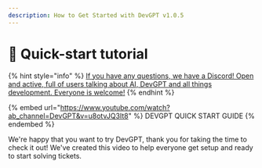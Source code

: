 ```yaml
---
description: How to Get Started with DevGPT v1.0.5
---
```


# 📖 Quick-start tutorial

{% hint style="info" %}
[If you have any questions, we have a Discord! Open and active, full of users talking about AI, DevGPT and all things development. Everyone is welcome!](https://discord.com/invite/6GFtwzuvtw)
{% endhint %}

{% embed url="https://www.youtube.com/watch?ab_channel=DevGPT&v=u8otvJQ3It8" %}
DEVGPT QUICK START GUIDE
{% endembed %}

We're happy that you want to try DevGPT, thank you for taking the time to check it out! We've created this video to help everyone get setup and ready to start solving tickets.
